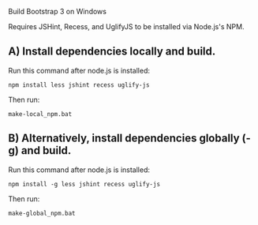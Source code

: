 Build Bootstrap 3 on Windows

Requires JSHint, Recess, and UglifyJS to be installed via Node.js's NPM.

## A) Install dependencies locally and build.

Run this command after node.js is installed:

	npm install less jshint recess uglify-js

Then run:

	make-local_npm.bat


## B) Alternatively, install dependencies globally (-g) and build.

Run this command after node.js is installed:

	npm install -g less jshint recess uglify-js

Then run:

	make-global_npm.bat
